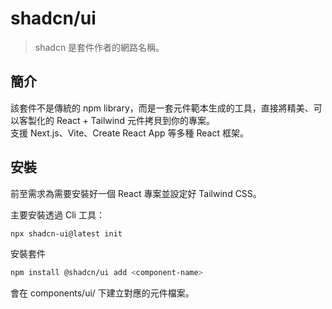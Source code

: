 # shadcn/ui

> shadcn 是套件作者的網路名稱。

## 簡介

該套件不是傳統的 npm library，而是一套元件範本生成的工具，直接將精美、可以客製化的 React + Tailwind 元件拷貝到你的專案。  
支援 Next.js、Vite、Create React App 等多種 React 框架。

## 安裝

前至需求為需要安裝好一個 React 專案並設定好 Tailwind CSS。

主要安裝透過 Cli 工具：

```bash
npx shadcn-ui@latest init
```

安裝套件

```bash
npm install @shadcn/ui add <component-name>
```

會在 components/ui/ 下建立對應的元件檔案。
